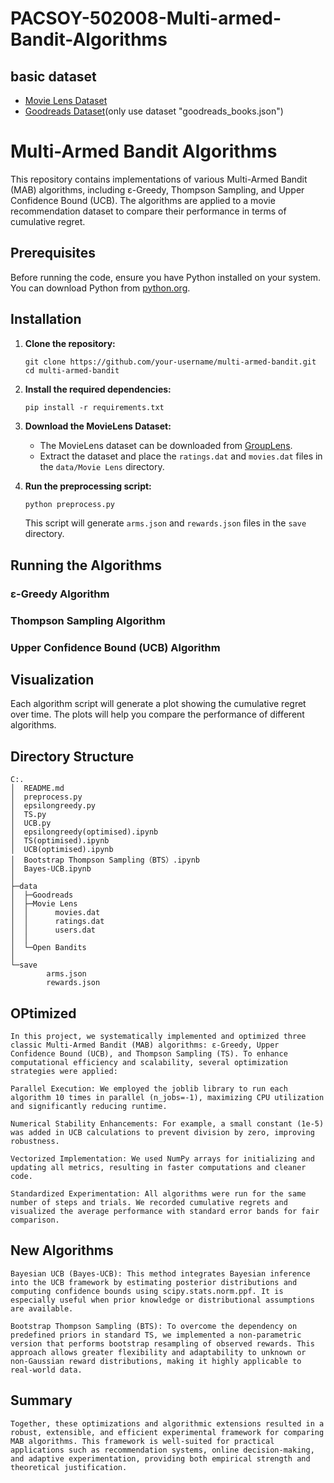 # PACSOY-502008-Multi-armed-Bandit-Algorithms
## basic dataset
- [Movie Lens Dataset](https://grouplens.org/datasets/movielens/1m/)
- [Goodreads Dataset](https://sites.google.com/eng.ucsd.edu/ucsdbookgraph/home)(only use dataset "goodreads_books.json")

# Multi-Armed Bandit Algorithms

This repository contains implementations of various Multi-Armed Bandit (MAB) algorithms, including ε-Greedy, Thompson Sampling, and Upper Confidence Bound (UCB). The algorithms are applied to a movie recommendation dataset to compare their performance in terms of cumulative regret.

## Prerequisites

Before running the code, ensure you have Python installed on your system. You can download Python from [python.org](https://www.python.org/).

## Installation

1. **Clone the repository:**
   ```
   git clone https://github.com/your-username/multi-armed-bandit.git
   cd multi-armed-bandit
   ```

2. **Install the required dependencies:**
   ```
   pip install -r requirements.txt
   ```

3. **Download the MovieLens Dataset:**
   - The MovieLens dataset can be downloaded from [GroupLens](https://grouplens.org/datasets/movielens/1m/).
   - Extract the dataset and place the `ratings.dat` and `movies.dat` files in the `data/Movie Lens` directory.

4. **Run the preprocessing script:**
   ```bash
   python preprocess.py
   ```
   This script will generate `arms.json` and `rewards.json` files in the `save` directory.

## Running the Algorithms

### ε-Greedy Algorithm


### Thompson Sampling Algorithm

### Upper Confidence Bound (UCB) Algorithm

## Visualization

Each algorithm script will generate a plot showing the cumulative regret over time. The plots will help you compare the performance of different algorithms.

## Directory Structure

```
C:.
│  README.md
│  preprocess.py
│  epsilongreedy.py
│  TS.py
│  UCB.py
│  epsilongreedy(optimised).ipynb
│  TS(optimised).ipynb
│  UCB(optimised).ipynb
│  Bootstrap Thompson Sampling（BTS）.ipynb
│  Bayes-UCB.ipynb
│  
├─data
│  ├─Goodreads
│  ├─Movie Lens
│  │      movies.dat
│  │      ratings.dat
│  │      users.dat
│  │
│  └─Open Bandits
│
└─save
        arms.json
        rewards.json
```


## OPtimized
```
In this project, we systematically implemented and optimized three classic Multi-Armed Bandit (MAB) algorithms: ε-Greedy, Upper Confidence Bound (UCB), and Thompson Sampling (TS). To enhance computational efficiency and scalability, several optimization strategies were applied:

Parallel Execution: We employed the joblib library to run each algorithm 10 times in parallel (n_jobs=-1), maximizing CPU utilization and significantly reducing runtime.

Numerical Stability Enhancements: For example, a small constant (1e-5) was added in UCB calculations to prevent division by zero, improving robustness.

Vectorized Implementation: We used NumPy arrays for initializing and updating all metrics, resulting in faster computations and cleaner code.

Standardized Experimentation: All algorithms were run for the same number of steps and trials. We recorded cumulative regrets and visualized the average performance with standard error bands for fair comparison.

```

## New Algorithms
```
Bayesian UCB (Bayes-UCB): This method integrates Bayesian inference into the UCB framework by estimating posterior distributions and computing confidence bounds using scipy.stats.norm.ppf. It is especially useful when prior knowledge or distributional assumptions are available.

Bootstrap Thompson Sampling (BTS): To overcome the dependency on predefined priors in standard TS, we implemented a non-parametric version that performs bootstrap resampling of observed rewards. This approach allows greater flexibility and adaptability to unknown or non-Gaussian reward distributions, making it highly applicable to real-world data.
```

## Summary

```
Together, these optimizations and algorithmic extensions resulted in a robust, extensible, and efficient experimental framework for comparing MAB algorithms. This framework is well-suited for practical applications such as recommendation systems, online decision-making, and adaptive experimentation, providing both empirical strength and theoretical justification.
```
